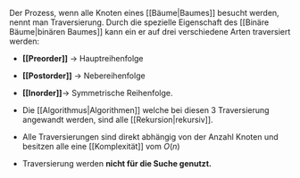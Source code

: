 Der Prozess, wenn alle Knoten eines [[Bäume|Baumes]] besucht werden, nennt man Traversierung.
Durch die spezielle Eigenschaft des [[Binäre Bäume|binären Baumes]] kann ein er auf drei verschiedene Arten traversiert werden:
- **[[Preorder]]** -> Hauptreihenfolge
- **[[Postorder]]** -> Nebereihenfolge
- **[[Inorder]]**-> Symmetrische Reihenfolge.

- Die [[Algorithmus|Algorithmen]] welche bei diesen 3 Traversierung angewandt werden, sind alle [[Rekursion|rekursiv]].
- Alle Traversierungen sind direkt abhängig von der Anzahl Knoten und besitzen alle eine [[Komplexität]] vom $O(n)$
- Traversierung werden **nicht für die Suche genutzt.**